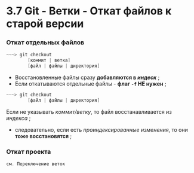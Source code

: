 # 3.7 Git - Ветки - Откат файлов к старой версии

### Откат отдельных файлов

```powershell
~~~> git checkout
        [коммит | ветка]
        [файл | файлы | директория]
```
+ Восстановленные файлы сразу **добавляются в _индеск_** ;
+ Если откатываются отдельные файлы - **флаг `-f` НЕ нужен** ;

```powershell
~~~> git checkout
        [файл | файлы | директория]
```

Если не указывать _коммит/ветку_, то файл восстанавливается из _индекса_ ;
+ следовательно, если есть _проиндексированные изменения_, то они **тоже восстановятся** ;


### Откат проекта
```powershell
см. Переключение веток
```
